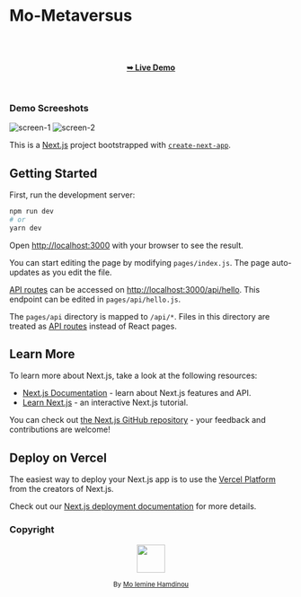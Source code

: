 # Mo-Metaversus




<div align="center">

  <br />
  <br />
  

  <a href="https://mo-metaverse.vercel.app/"><strong>➥ Live Demo</strong></a>

</div>

<br />

### Demo Screeshots
![screen-1](https://user-images.githubusercontent.com/76164295/204404139-5f9a9f7f-ac80-42f3-84a2-67fc777a125f.png)
![screen-2](https://user-images.githubusercontent.com/76164295/204404152-1fa7afb2-4b48-4f61-a41c-ddf238144a2f.png)





This is a [Next.js](https://nextjs.org/) project bootstrapped with [`create-next-app`](https://github.com/vercel/next.js/tree/canary/packages/create-next-app).

## Getting Started

First, run the development server:

```bash
npm run dev
# or
yarn dev
```

Open [http://localhost:3000](http://localhost:3000) with your browser to see the result.

You can start editing the page by modifying `pages/index.js`. The page auto-updates as you edit the file.

[API routes](https://nextjs.org/docs/api-routes/introduction) can be accessed on [http://localhost:3000/api/hello](http://localhost:3000/api/hello). This endpoint can be edited in `pages/api/hello.js`.

The `pages/api` directory is mapped to `/api/*`. Files in this directory are treated as [API routes](https://nextjs.org/docs/api-routes/introduction) instead of React pages.

## Learn More

To learn more about Next.js, take a look at the following resources:

- [Next.js Documentation](https://nextjs.org/docs) - learn about Next.js features and API.
- [Learn Next.js](https://nextjs.org/learn) - an interactive Next.js tutorial.

You can check out [the Next.js GitHub repository](https://github.com/vercel/next.js/) - your feedback and contributions are welcome!

## Deploy on Vercel

The easiest way to deploy your Next.js app is to use the [Vercel Platform](https://vercel.com/new?utm_medium=default-template&filter=next.js&utm_source=create-next-app&utm_campaign=create-next-app-readme) from the creators of Next.js.

Check out our [Next.js deployment documentation](https://nextjs.org/docs/deployment) for more details.

### Copyright 
<p align="center"><img src="https://avatars.githubusercontent.com/u/76164295?v=4" width="50" height="50"/></p>
<p align="center">
<sub>By <a href="https://github.com/Med-lemineHmd">Mo lemine Hamdinou</a></sub>
</p>

